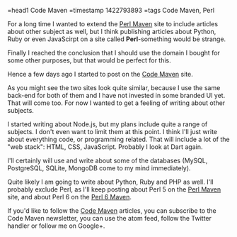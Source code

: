 =head1 Code Maven
=timestamp 1422793893
=tags Code Maven, Perl



For a long time I wanted to extend the <a href="http://perlmaven.com/">Perl Maven</a> site to include articles
about other subject as well, but I think publishing articles about Python, Ruby or even JavaScirpt on a site called
<b>Perl</b>-something would be strange.

Finally I reached the conclusion that I should use the domain I bought for some other purposes, but that would be perfect for
this.

Hence a few days ago I started to post on the <a href="http://code-maven.com/">Code Maven</a> site.



As you might see the two sites look quite similar, because I use the same back-end for both of them
and I have not invested in some branded UI yet. That will come too. For now I wanted to get a feeling
of writing about other subjects.

I started writing about Node.js, but my plans include quite a range of subjects. I don't even want to limit
them at this point. I think I'll just write about everything code, or programming related. That will
include a lot of the "web stack": HTML, CSS, JavaScript. Probably I look at Dart again.

I'll certainly will use and write about some of the databases (MySQL, PostgreSQL, SQLite, MongoDB come to my mind immediately).

Quite likely I am going to write about Python, Ruby and PHP as well. I'll probably exclude Perl, as I'll
keep posting about Perl 5 on the <a href="http://perlmaven.com/">Perl Maven</a> site, and about Perl 6 on the
<a href="http://perl6maven.com/">Perl 6 Maven</a>.

If you'd like to follow the <a href="http://code-maven.com/">Code Maven</a> articles, you can subscribe to
the Code Maven newsletter, you can use the atom feed, follow the Twitter handler or follow me on Google+.



